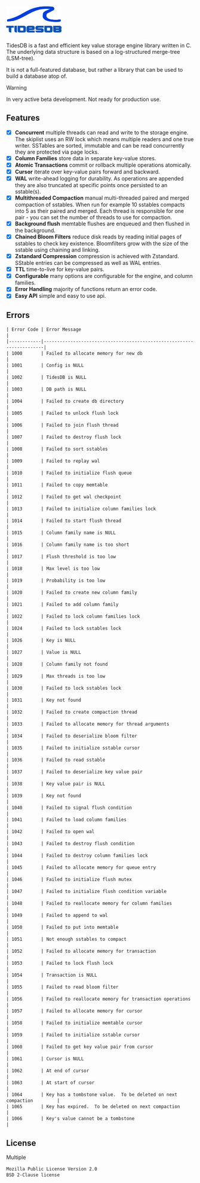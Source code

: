 <div>
    <h1 align="left"><img width="148" src="artwork/tidesdb-logo-v0.1.png"></h1>
</div>

TidesDB is a fast and efficient key value storage engine library written in C.
The underlying data structure is based on a log-structured merge-tree (LSM-tree).

It is not a full-featured database, but rather a library that can be used to build a database atop of.

> [!WARNING]
> In very active beta development. Not ready for production use.

## Features
- [x] **Concurrent** multiple threads can read and write to the storage engine.  The skiplist uses an RW lock which means multiple readers and one true writer.  SSTables are sorted, immutable and can be read concurrently they are protected via page locks.
- [x] **Column Families** store data in separate key-value stores.
- [x] **Atomic Transactions** commit or rollback multiple operations atomically.
- [x] **Cursor** iterate over key-value pairs forward and backward.
- [x] **WAL** write-ahead logging for durability.  As operations are appended they are also truncated at specific points once persisted to an sstable(s).
- [x] **Multithreaded Compaction** manual multi-threaded paired and merged compaction of sstables.  When run for example 10 sstables compacts into 5 as their paired and merged.  Each thread is responsible for one pair - you can set the number of threads to use for compaction.
- [x] **Background flush** memtable flushes are enqueued and then flushed in the background.
- [x] **Chained Bloom Filters** reduce disk reads by reading initial pages of sstables to check key existence.  Bloomfilters grow with the size of the sstable using chaining and linking.
- [x] **Zstandard Compression** compression is achieved with Zstandard.  SStable entries can be compressed as well as WAL entries.
- [x] **TTL** time-to-live for key-value pairs.
- [x] **Configurable** many options are configurable for the engine, and column families.
- [x] **Error Handling** majority of functions return an error code.
- [x] **Easy API** simple and easy to use api.
## Errors
```
| Error Code | Error Message                                                        |
|------------|----------------------------------------------------------------------|
| 1000       | Failed to allocate memory for new db                                 |
| 1001       | Config is NULL                                                       |
| 1002       | TidesDB is NULL                                                      |
| 1003       | DB path is NULL                                                      |
| 1004       | Failed to create db directory                                        |
| 1005       | Failed to unlock flush lock                                          |
| 1006       | Failed to join flush thread                                          |
| 1007       | Failed to destroy flush lock                                         |
| 1008       | Failed to sort sstables                                              |
| 1009       | Failed to replay wal                                                 |
| 1010       | Failed to initialize flush queue                                     |
| 1011       | Failed to copy memtable                                              |
| 1012       | Failed to get wal checkpoint                                         |
| 1013       | Failed to initialize column families lock                            |
| 1014       | Failed to start flush thread                                         |
| 1015       | Column family name is NULL                                           |
| 1016       | Column family name is too short                                      |
| 1017       | Flush threshold is too low                                           |
| 1018       | Max level is too low                                                 |
| 1019       | Probability is too low                                               |
| 1020       | Failed to create new column family                                   |
| 1021       | Failed to add column family                                          |
| 1022       | Failed to lock column families lock                                  |
| 1024       | Failed to lock sstables lock                                         |
| 1026       | Key is NULL                                                          |
| 1027       | Value is NULL                                                        |
| 1028       | Column family not found                                              |
| 1029       | Max threads is too low                                               |
| 1030       | Failed to lock sstables lock                                         |
| 1031       | Key not found                                                        |
| 1032       | Failed to create compaction thread                                   |
| 1033       | Failed to allocate memory for thread arguments                       |
| 1034       | Failed to deserialize bloom filter                                   |
| 1035       | Failed to initialize sstable cursor                                  |
| 1036       | Failed to read sstable                                               |
| 1037       | Failed to deserialize key value pair                                 |
| 1038       | Key value pair is NULL                                               |
| 1039       | Key not found                                                        |
| 1040       | Failed to signal flush condition                                     |
| 1041       | Failed to load column families                                       |
| 1042       | Failed to open wal                                                   |
| 1043       | Failed to destroy flush condition                                    |
| 1044       | Failed to destroy column families lock                               |
| 1045       | Failed to allocate memory for queue entry                            |
| 1046       | Failed to initialize flush mutex                                     |
| 1047       | Failed to initialize flush condition variable                        |
| 1048       | Failed to reallocate memory for column families                      |
| 1049       | Failed to append to wal                                              |
| 1050       | Failed to put into memtable                                          |
| 1051       | Not enough sstables to compact                                       |
| 1052       | Failed to allocate memory for transaction                            |
| 1053       | Failed to lock flush lock                                            |
| 1054       | Transaction is NULL                                                  |
| 1055       | Failed to read bloom filter                                          |
| 1056       | Failed to reallocate memory for transaction operations               |
| 1057       | Failed to allocate memory for cursor                                 |
| 1058       | Failed to initialize memtable cursor                                 |
| 1059       | Failed to initialize sstable cursor                                  |
| 1060       | Failed to get key value pair from cursor                             |
| 1061       | Cursor is NULL                                                       |
| 1062       | At end of cursor                                                     |
| 1063       | At start of cursor                                                   |
| 1064       | Key has a tombstone value.  To be deleted on next compaction         |
| 1065       | Key has expired.  To be deleted on next compaction                   |
| 1066       | Key's value cannot be a tombstone                                    |
```

## License
Multiple
```
Mozilla Public License Version 2.0
BSD 2-Clause license
```